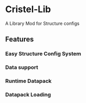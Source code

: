 # Cristel-Lib
A Library Mod for Structure configs

## Features
### Easy Structure Config System
### Data support
### Runtime Datapack
### Datapack Loading

